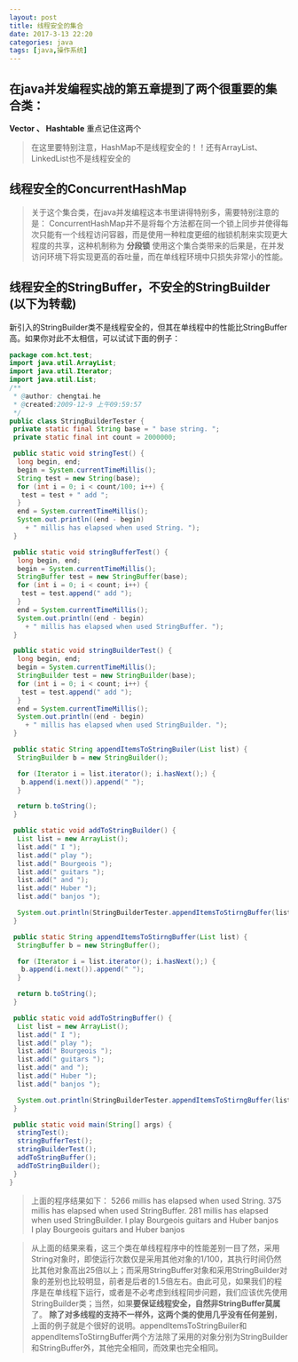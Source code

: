 ```yaml
---
layout: post
title: 线程安全的集合
date: 2017-3-13 22:20
categories: java
tags: [java,操作系统]
---
```


## 在java并发编程实战的第五章提到了两个很重要的集合类：
**Vector 、 Hashtable**  重点记住这两个
 > 在这里要特别注意，HashMap不是线程安全的！！还有ArrayList、LinkedList也不是线程安全的

## 线程安全的ConcurrentHashMap
> 关于这个集合类，在java并发编程这本书里讲得特别多，需要特别注意的是：
> ConcurrentHashMap并不是将每个方法都在同一个锁上同步并使得每次只能有一个线程访问容器，而是使用一种粒度更细的枷锁机制来实现更大程度的共享，这种机制称为 **分段锁**
> 使用这个集合类带来的后果是，在并发访问环境下将实现更高的吞吐量，而在单线程环境中只损失非常小的性能。

## 线程安全的StringBuffer，不安全的StringBuilder (以下为转载)
新引入的StringBuilder类不是线程安全的，但其在单线程中的性能比StringBuffer高。如果你对此不太相信，可以试试下面的例子：
```java
package com.hct.test;
import java.util.ArrayList;
import java.util.Iterator;
import java.util.List;
/**
 * @author: chengtai.he
 * @created:2009-12-9 上午09:59:57
 */
public class StringBuilderTester {
 private static final String base = " base string. ";
 private static final int count = 2000000;

 public static void stringTest() {
  long begin, end;
  begin = System.currentTimeMillis();
  String test = new String(base);
  for (int i = 0; i < count/100; i++) {
   test = test + " add ";
  }
  end = System.currentTimeMillis();
  System.out.println((end - begin)
    + " millis has elapsed when used String. ");
 }

 public static void stringBufferTest() {
  long begin, end;
  begin = System.currentTimeMillis();
  StringBuffer test = new StringBuffer(base);
  for (int i = 0; i < count; i++) {
   test = test.append(" add ");
  }
  end = System.currentTimeMillis();
  System.out.println((end - begin)
    + " millis has elapsed when used StringBuffer. ");
 }

 public static void stringBuilderTest() {
  long begin, end;
  begin = System.currentTimeMillis();
  StringBuilder test = new StringBuilder(base);
  for (int i = 0; i < count; i++) {
   test = test.append(" add ");
  }
  end = System.currentTimeMillis();
  System.out.println((end - begin)
    + " millis has elapsed when used StringBuilder. ");
 }

 public static String appendItemsToStringBuiler(List list) {
  StringBuilder b = new StringBuilder();

  for (Iterator i = list.iterator(); i.hasNext();) {
   b.append(i.next()).append(" ");
  }

  return b.toString();
 }

 public static void addToStringBuilder() {
  List list = new ArrayList();
  list.add(" I ");
  list.add(" play ");
  list.add(" Bourgeois ");
  list.add(" guitars ");
  list.add(" and ");
  list.add(" Huber ");
  list.add(" banjos ");

  System.out.println(StringBuilderTester.appendItemsToStirngBuffer(list));
 }

 public static String appendItemsToStirngBuffer(List list) {
  StringBuffer b = new StringBuffer();

  for (Iterator i = list.iterator(); i.hasNext();) {
   b.append(i.next()).append(" ");
  }

  return b.toString();
 }

 public static void addToStringBuffer() {
  List list = new ArrayList();
  list.add(" I ");
  list.add(" play ");
  list.add(" Bourgeois ");
  list.add(" guitars ");
  list.add(" and ");
  list.add(" Huber ");
  list.add(" banjos ");

  System.out.println(StringBuilderTester.appendItemsToStirngBuffer(list));
 }

 public static void main(String[] args) {
  stringTest();
  stringBufferTest();
  stringBuilderTest();
  addToStringBuffer();
  addToStringBuilder();
 }
}
```
>上面的程序结果如下：
5266 millis has elapsed when used String. 
375 millis has elapsed when used StringBuffer. 
281 millis has elapsed when used StringBuilder. 
 I   play   Bourgeois   guitars   and   Huber   banjos  
 I   play   Bourgeois   guitars   and   Huber   banjos 
 
> 从上面的结果来看，这三个类在单线程程序中的性能差别一目了然，采用String对象时，即使运行次数仅是采用其他对象的1/100，其执行时间仍然比其他对象高出25倍以上；而采用StringBuffer对象和采用StringBuilder对象的差别也比较明显，前者是后者的1.5倍左右。由此可见，如果我们的程序是在单线程下运行，或者是不必考虑到线程同步问题，我们应该优先使用StringBuilder类；当然，如果**要保证线程安全，自然非StringBuffer莫属**了。
**除了对多线程的支持不一样外，这两个类的使用几乎没有任何差别**，上面的例子就是个很好的说明。appendItemsToStringBuiler和appendItemsToStirngBuffer两个方法除了采用的对象分别为StringBuilder和StringBuffer外，其他完全相同，而效果也完全相同。
